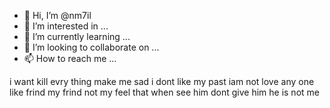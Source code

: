 - 👋 Hi, I’m @nm7il
- 👀 I’m interested in ...
- 🌱 I’m currently learning ...
- 💞️ I’m looking to collaborate on ...
- 📫 How to reach me ...

<!---
nm7il/nm7il is a ✨ special ✨ repository because its `README.md` (this file) appears on your GitHub profile.
You can click the Preview link to take a look at your changes.
--->
i want kill evry thing make me sad 
i dont like my past iam 
not love any one like frind 
my frind not my feel that 
when see him dont give him 
he is not me 
